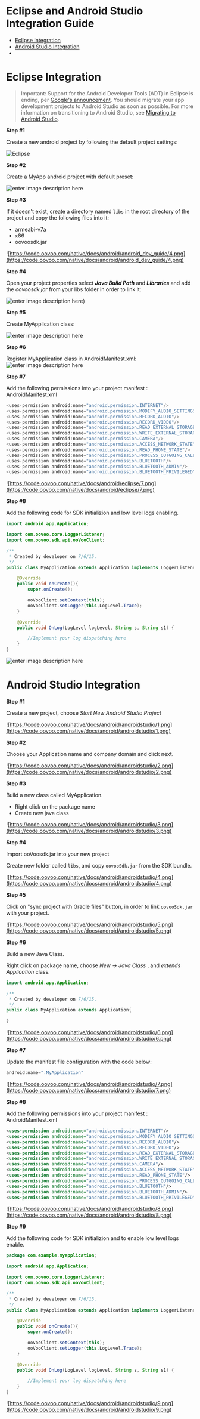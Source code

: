 # Eclipse and Android Studio Integration Guide
<!-- MarkdownTOC -->

- [Eclipse Integration](#eclipse-integration)
- [Android Studio Integration](#android-studio-integration)
- <!-- /MarkdownTOC -->


# Eclipse Integration
> Important: Support for the Android Developer Tools (ADT) in Eclipse is ending, per [Google's announcement](http://android-developers.blogspot.com/2015/06/an-update-on-eclipse-android-developer.html). You should migrate your app development projects to Android Studio as soon as possible. For more information on transitioning to Android Studio, see [Migrating to Android Studio](http://developer.android.com/sdk/installing/migrate.html).

**Step #1**

Create a new android project by following the default project settings:

![Eclipse](https://code.oovoo.com/native/docs/android/android_dev_guide/1.png)

**Step #2**

Create a MyApp  android project with default preset:

![enter image description here](https://code.oovoo.com/native/docs/android/android_dev_guide/3.png)

**Step #3**

If it doesn't exist, create a directory named `libs` in the root directory of the project and copy the following files into it:
- armeabi-v7a
- x86
- oovoosdk.jar

![https://code.oovoo.com/native/docs/android/android_dev_guide/4.png](https://code.oovoo.com/native/docs/android/android_dev_guide/4.png)

**Step #4**

Open your project properties select **_Java Build Path_** and **_Libraries_** and add the _oovoosdk.jar_ from your libs folder in order to link it:

![enter image description here](https://code.oovoo.com/native/docs/android/android_dev_guide/5.png))

**Step #5**

Create MyApplication class:

![enter image description here](https://code.oovoo.com/native/docs/android/android_dev_guide/6.png)

**Step #6**

Register MyApplication class in AndroidManifest.xml: ![enter image description here](https://code.oovoo.com/native/docs/android/eclipse/6.png)

**Step #7**

Add the following permissions into your project manifest : AndroidManifest.xml

```java
<uses-permission android:name="android.permission.INTERNET"/>
<uses-permission android:name="android.permission.MODIFY_AUDIO_SETTINGS"/>
<uses-permission android:name="android.permission.RECORD_AUDIO"/>
<uses-permission android:name="android.permission.RECORD_VIDEO"/>
<uses-permission android:name="android.permission.READ_EXTERNAL_STORAGE"/>
<uses-permission android:name="android.permission.WRITE_EXTERNAL_STORAGE"/>
<uses-permission android:name="android.permission.CAMERA"/>
<uses-permission android:name="android.permission.ACCESS_NETWORK_STATE"/>
<uses-permission android:name="android.permission.READ_PHONE_STATE"/>
<uses-permission android:name="android.permission.PROCESS_OUTGOING_CALLS"/>
<uses-permission android:name="android.permission.BLUETOOTH"/>
<uses-permission android:name="android.permission.BLUETOOTH_ADMIN"/>
<uses-permission android:name="android.permission.BLUETOOTH_PRIVILEGED"/>
```

![https://code.oovoo.com/native/docs/android/eclipse/7.png](https://code.oovoo.com/native/docs/android/eclipse/7.png)

**Step #8**

Add the following code for SDK initializion and low level logs enabling.

```java
import android.app.Application;

import com.oovoo.core.LoggerListener;
import com.oovoo.sdk.api.ooVooClient;

/**
 * Created by developer on 7/6/15.
 */
public class MyApplication extends Application implements LoggerListener{

    @Override
    public void onCreate(){
        super.onCreate();

        ooVooClient.setContext(this);
        ooVooClient.setLogger(this,LogLevel.Trace);
    }

    @Override
    public void OnLog(LogLevel logLevel, String s, String s1) {

        //Implement your log dispatching here
    }
}
```

![enter image description here](https://code.oovoo.com/native/docs/android/eclipse/8.png)

# Android Studio Integration
**Step #1**

Create a new project, choose _Start New Android Studio Project_

![https://code.oovoo.com/native/docs/android/androidstudio/1.png](https://code.oovoo.com/native/docs/android/androidstudio/1.png)

**Step #2**

Choose your Application name and company domain and click next.

![https://code.oovoo.com/native/docs/android/androidstudio/2.png](https://code.oovoo.com/native/docs/android/androidstudio/2.png)

**Step #3**

Build a new class called MyApplication.
- Right click on the package name
- Create new java class

![https://code.oovoo.com/native/docs/android/androidstudio/3.png](https://code.oovoo.com/native/docs/android/androidstudio/3.png)

**Step #4**

Import ooVoosdk.jar into your new project

 Create new folder called `libs`, and copy `oovooSdk.jar` from the SDK bundle.

![https://code.oovoo.com/native/docs/android/androidstudio/4.png](https://code.oovoo.com/native/docs/android/androidstudio/4.png)

**Step #5**

Click on "sync project with Gradle files" button, in order to link `oovooSdk.jar` with your project.

![https://code.oovoo.com/native/docs/android/androidstudio/5.png](https://code.oovoo.com/native/docs/android/androidstudio/5.png)

**Step #6**

Build a new Java Class.

Right click on package name, choose _New -> Java Class_ , and _extends Application_ class.

```java
import android.app.Application;

/**
 * Created by developer on 7/6/15.
 */
public class MyApplication extends Application{

}
```

![https://code.oovoo.com/native/docs/android/androidstudio/6.png](https://code.oovoo.com/native/docs/android/androidstudio/6.png)

**Step #7**

Update the manifest file configuration with the code below:

```java
android:name=".MyApplication"
```

![https://code.oovoo.com/native/docs/android/androidstudio/7.png](https://code.oovoo.com/native/docs/android/androidstudio/7.png)

**Step #8**

Add the following permissions into your project manifest : AndroidManifest.xml

```xml
<uses-permission android:name="android.permission.INTERNET"/>
<uses-permission android:name="android.permission.MODIFY_AUDIO_SETTINGS"/>
<uses-permission android:name="android.permission.RECORD_AUDIO"/>
<uses-permission android:name="android.permission.RECORD_VIDEO"/>
<uses-permission android:name="android.permission.READ_EXTERNAL_STORAGE"/>
<uses-permission android:name="android.permission.WRITE_EXTERNAL_STORAGE"/>
<uses-permission android:name="android.permission.CAMERA"/>
<uses-permission android:name="android.permission.ACCESS_NETWORK_STATE"/>
<uses-permission android:name="android.permission.READ_PHONE_STATE"/>
<uses-permission android:name="android.permission.PROCESS_OUTGOING_CALLS"/>
<uses-permission android:name="android.permission.BLUETOOTH"/>
<uses-permission android:name="android.permission.BLUETOOTH_ADMIN"/>
<uses-permission android:name="android.permission.BLUETOOTH_PRIVILEGED"/>
```

![https://code.oovoo.com/native/docs/android/androidstudio/8.png](https://code.oovoo.com/native/docs/android/androidstudio/8.png)

**Step #9**

Add the following code for SDK initializion and to enable low level logs enable.

```java
package com.example.myapplication;

import android.app.Application;

import com.oovoo.core.LoggerListener;
import com.oovoo.sdk.api.ooVooClient;

/**
 * Created by developer on 7/6/15.
 */
public class MyApplication extends Application implements LoggerListener{

    @Override
    public void onCreate(){
        super.onCreate();

        ooVooClient.setContext(this);
        ooVooClient.setLogger(this,LogLevel.Trace);
    }

    @Override
    public void OnLog(LogLevel logLevel, String s, String s1) {

        //Implement your log dispatching here
    }
}
```

![https://code.oovoo.com/native/docs/android/androidstudio/9.png](https://code.oovoo.com/native/docs/android/androidstudio/9.png)
